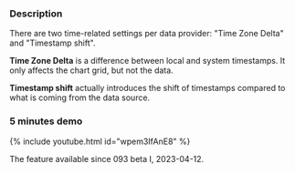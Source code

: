 ### Description
There are two time-related settings per data provider:
"Time Zone Delta" and "Timestamp shift".

**Time Zone Delta** is a difference between local and system timestamps. It only affects the chart grid, but not the data.

**Timestamp shift** actually introduces the shift of timestamps compared to what is coming from the data source.

### 5 minutes demo

{% include youtube.html id="wpem3IfAnE8" %}

The feature available since 093 beta I, 2023-04-12.
